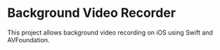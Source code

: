 # Background Video Recorder

This project allows background video recording on iOS using Swift and AVFoundation.
